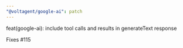 ```yaml
---
"@voltagent/google-ai": patch
---
```


feat(google-ai): include tool calls and results in generateText response

Fixes #115
